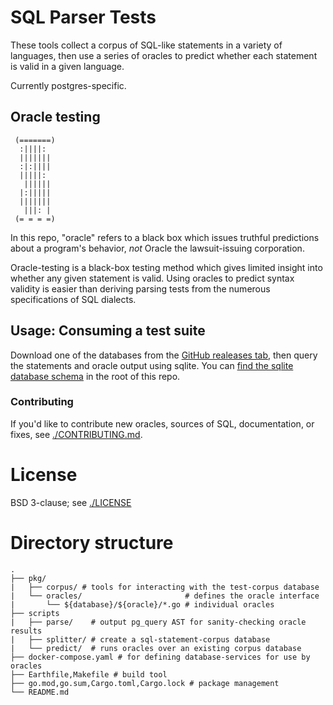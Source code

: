 # SQL Parser Tests

These tools collect a corpus of SQL-like statements in a variety of languages, then use a series of oracles to predict whether each statement is valid in a given language.

Currently postgres-specific.

## Oracle testing

```
 (=======)
  :||||:
  |||||||
  :|:||||
  |||||:
   ||||||
  |:|||||
  |||||||
   |||: |
 (= = = =)
```

In this repo, "oracle" refers to a black box which issues truthful predictions about a program's behavior, _not_ Oracle the lawsuit-issuing corporation.

Oracle-testing is a black-box testing method which gives limited insight into whether any given statement is valid. Using oracles to predict syntax validity is easier than deriving parsing tests from the numerous specifications of SQL dialects.

## Usage: Consuming a test suite

Download one of the databases from the [GitHub realeases tab](#TODO), then query the statements and oracle output using sqlite. You can [find the sqlite database schema](./schema.sql) in the root of this repo.

### Contributing

If you'd like to contribute new oracles, sources of SQL, documentation, or fixes, see [./CONTRIBUTING.md](./CONTRIBUTING.md).

# License

BSD 3-clause; see [./LICENSE](./LICENSE)

# Directory structure

```
.
├── pkg/
|   ├── corpus/ # tools for interacting with the test-corpus database
|   └── oracles/                       # defines the oracle interface
|       └── ${database}/${oracle}/*.go # individual oracles
├── scripts
|   ├── parse/    # output pg_query AST for sanity-checking oracle results
|   ├── splitter/ # create a sql-statement-corpus database
|   └── predict/  # runs oracles over an existing corpus database
├── docker-compose.yaml # for defining database-services for use by oracles
├── Earthfile,Makefile # build tool
├── go.mod,go.sum,Cargo.toml,Cargo.lock # package management
└── README.md
```
